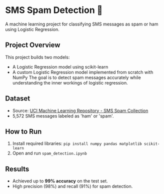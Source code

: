 # SMS Spam Detection 📄
A machine learning project for classifying SMS messages as spam or ham using Logistic Regression.

## Project Overview
This project builds two models:
- A Logistic Regression model using scikit-learn
- A custom Logistic Regression model implemented from scratch with NumPy
The goal is to detect spam messages accurately while understanding the inner workings of logistic regression.
## Dataset
- Source: [UCI Machine Learning Repository - SMS Spam Collection](https://archive.ics.uci.edu/ml/datasets/SMS+Spam+Collection)
- 5,572 SMS messages labeled as 'ham' or 'spam'.
## How to Run
1. Install required libraries:
`pip install numpy pandas matplotlib scikit-learn`
2. Open and run `spam_detection.ipynb` 
## Results
- Achieved up to **99% accuracy** on the test set.
- High precision (98%) and recall (91%) for spam detection.
